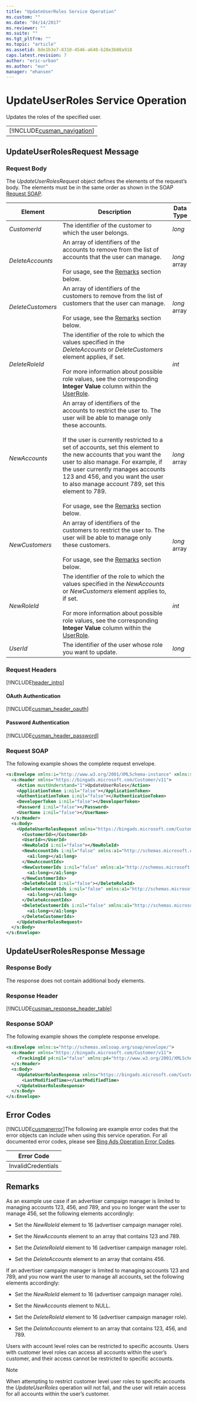 ```yaml
---
title: "UpdateUserRoles Service Operation"
ms.custom: ""
ms.date: "04/14/2017"
ms.reviewer: ""
ms.suite: ""
ms.tgt_pltfrm: ""
ms.topic: "article"
ms.assetid: 8de1b3e7-8310-4546-a640-b28e3b08a918
caps.latest.revision: 7
author: "eric-urban"
ms.author: "eur"
manager: "ehansen"
---
```

# UpdateUserRoles Service Operation
Updates the roles of the specified user.

||
|-|
|[!INCLUDE[cusman_navigation](../customer-api/includes/cusman-navigation.md)]|

## <a name="request"></a>UpdateUserRolesRequest Message

### Request Body
The *UpdateUserRolesRequest* object defines the elements of the request’s body. The elements must be in the same order as shown in the SOAP [Request SOAP](#request_soap).

|Element|Description|Data Type|
|-----------|---------------|-------------|
|*CustomerId*|The identifier of the customer to which the user belongs.|*long*|
|*DeleteAccounts*|An array of identifiers of the accounts to remove from the list of accounts that the user can manage.<br /><br />For usage, see the [Remarks](#remarks) section below.|*long* array|
|*DeleteCustomers*|An array of identifiers of the customers to remove from the list of customers that the user can manage.<br /><br />For usage, see the [Remarks](#remarks) section below.|*long* array|
|*DeleteRoleId*|The identifier of the role to which the values specified in the *DeleteAccounts* or *DeleteCustomers* element applies, if set.<br /><br />For more information about possible role values, see the corresponding **Integer Value** column within the [UserRole](../customer-api/userrole-value-set.md).|*int*|
|*NewAccounts*|An array of identifiers of the accounts to restrict the user to. The user will be able to manage only these accounts.<br /><br />If the user is currently restricted to a set of accounts, set this element to the new accounts that you want the user to also manage. For example, if the user currently manages accounts 123 and 456, and you want the user to also manage account 789, set this element to 789.<br /><br />For usage, see the [Remarks](#remarks) section below.|*long* array|
|*NewCustomers*|An array of identifiers of the customers to restrict the user to. The user will be able to manage only these customers.<br /><br />For usage, see the [Remarks](#remarks) section below.|*long* array|
|*NewRoleId*|The identifier of the role to which the values specified in the *NewAccounts* or *NewCustomers* element applies to, if set.<br /><br />For more information about possible role values, see the corresponding **Integer Value** column within the [UserRole](../customer-api/userrole-value-set.md).|*int*|
|*UserId*|The identifier of the user whose role you want to update.|*long*|

### Request Headers
[!INCLUDE[header_intro](../customer-api/includes/header-intro.md)]
#### OAuth Authentication
[!INCLUDE[cusman_header_oauth](../customer-api/includes/cusman-header-oauth.md)]
#### Password Authentication
[!INCLUDE[cusman_header_password](../customer-api/includes/cusman-header-password.md)]
### <a name="request_soap"></a>Request SOAP
The following example shows the complete request envelope.

```xml
<s:Envelope xmlns:i="http://www.w3.org/2001/XMLSchema-instance" xmlns:s="http://schemas.xmlsoap.org/soap/envelope/">
  <s:Header xmlns="https://bingads.microsoft.com/Customer/v11">
    <Action mustUnderstand="1">UpdateUserRoles</Action>
    <ApplicationToken i:nil="false"></ApplicationToken>
    <AuthenticationToken i:nil="false"></AuthenticationToken>
    <DeveloperToken i:nil="false"></DeveloperToken>
    <Password i:nil="false"></Password>
    <UserName i:nil="false"></UserName>
  </s:Header>
  <s:Body>
    <UpdateUserRolesRequest xmlns="https://bingads.microsoft.com/Customer/v11">
      <CustomerId></CustomerId>
      <UserId></UserId>
      <NewRoleId i:nil="false"></NewRoleId>
      <NewAccountIds i:nil="false" xmlns:a1="http://schemas.microsoft.com/2003/10/Serialization/Arrays">
        <a1:long></a1:long>
      </NewAccountIds>
      <NewCustomerIds i:nil="false" xmlns:a1="http://schemas.microsoft.com/2003/10/Serialization/Arrays">
        <a1:long></a1:long>
      </NewCustomerIds>
      <DeleteRoleId i:nil="false"></DeleteRoleId>
      <DeleteAccountIds i:nil="false" xmlns:a1="http://schemas.microsoft.com/2003/10/Serialization/Arrays">
        <a1:long></a1:long>
      </DeleteAccountIds>
      <DeleteCustomerIds i:nil="false" xmlns:a1="http://schemas.microsoft.com/2003/10/Serialization/Arrays">
        <a1:long></a1:long>
      </DeleteCustomerIds>
    </UpdateUserRolesRequest>
  </s:Body>
</s:Envelope>
```

## <a name="response"></a>UpdateUserRolesResponse Message

### <a name="Body_Elements"></a>Response Body
The response does not contain additional body elements.

### <a name="Header_Elements"></a>Response Header
[!INCLUDE[cusman_response_header_table](../customer-api/includes/cusman-response-header-table.md)]
### Response SOAP
The following example shows the complete response envelope.

```xml
<s:Envelope xmlns:s="http://schemas.xmlsoap.org/soap/envelope/">
  <s:Header xmlns="https://bingads.microsoft.com/Customer/v11">
    <TrackingId p4:nil="false" xmlns:p4="http://www.w3.org/2001/XMLSchema-instance"></TrackingId>
  </s:Header>
  <s:Body>
    <UpdateUserRolesResponse xmlns="https://bingads.microsoft.com/Customer/v11">
      <LastModifiedTime></LastModifiedTime>
    </UpdateUserRolesResponse>
  </s:Body>
</s:Envelope>
```

## <a name="errors"></a>Error Codes
[!INCLUDE[cusmanerror](../customer-api/includes/cusmanerror.md)]The following are example  error codes that the error objects can include when using this service operation. For all documented error codes, please see [Bing Ads Operation Error Codes](http://go.microsoft.com/fwlink/?LinkId=511884).

|Error Code|
|--------------|
|InvalidCredentials|

## <a name="remarks"></a>Remarks
As an example use case if an advertiser campaign manager is limited to managing accounts 123, 456, and 789, and you no longer want the user to manage 456, set the following elements accordingly:

-   Set the *NewRoleId* element to 16 (advertiser campaign manager role).

-   Set the *NewAccounts* element to an array that contains 123 and 789.

-   Set the *DeleteRoleId* element to 16 (advertiser campaign manager role).

-   Set the *DeleteAccounts* element to an array that contains 456.

If an advertiser campaign manager is limited to managing accounts 123 and 789, and you now want the user to manage all accounts, set the following elements accordingly:

-   Set the *NewRoleId* element to 16 (advertiser campaign manager role).

-   Set the *NewAccounts* element to NULL.

-   Set the *DeleteRoleId* element to 16 (advertiser campaign manager role).

-   Set the *DeleteAccounts* element to an array that contains 123, 456, and 789.

Users with account level roles can be restricted to specific accounts. Users with customer level roles can access all accounts within the user’s customer, and their access cannot be restricted to specific accounts.

> [!NOTE]
> When attempting to restrict customer level user roles to specific accounts the *UpdateUserRoles* operation will not fail, and the user will retain access for all accounts within the user’s customer.

